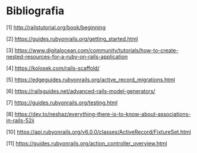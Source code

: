 # Bibliografia

[1] http://railstutorial.org/book/beginning

[2] https://guides.rubyonrails.org/getting_started.html

[3] https://www.digitalocean.com/community/tutorials/how-to-create-nested-resources-for-a-ruby-on-rails-application 

[4] https://kolosek.com/rails-scaffold/

[5] https://edgeguides.rubyonrails.org/active_record_migrations.html

[6] https://railsguides.net/advanced-rails-model-generators/

[7] https://guides.rubyonrails.org/testing.html

[8] https://dev.to/neshaz/everything-there-is-to-know-about-associations-in-rails-52ii

[10] https://api.rubyonrails.org/v6.0.0/classes/ActiveRecord/FixtureSet.html

[11] https://guides.rubyonrails.org/action_controller_overview.html